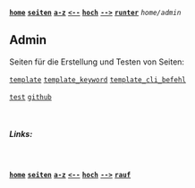 <!-- Navigation top -->
[__`home`__][home] [__`seiten`__][seiten] [__`a-z`__][content] [__`<--`__][left] [__`hoch`__][up] [__`-->`__][right] [__`runter`__][bottom] _`home/admin`_

<!-- Navigation links -->
[home]:    ./home
[seiten]:  ./home-pages
[content]: ./home-az
[left]:    ./wiki-admin
[up]:      ./home
[right]:   ./wiki-admin
[top]:     #
[bottom]:  #links

<!-- CONTENT START ############################################## -->

## Admin

Seiten für die Erstellung und Testen von Seiten:

[`template`](./admin-template)
[`template_keyword`](./admin-template_keyword)
[`template_cli_befehl`](./admin-template_cli_befehl)  
 
[`test`](./admin-test)
[`github`](./admin-github)

<!-- Content navigation -->
[](#) [](#) [](#)

<!-- ToDos -->
<!-- 
-->

<!--
### CHAPTER

#### SUBCHAPTER
-->

<!-- Program code -->
<!--
```swift
// Programmcode
```
-->

<!-- CONTENT END ############################################## -->

<!-- Comment [__`rauf`__][top] [__`runter`__][bottom] -->

<!-- Links --> <br>
##### Links:
<!--   
[`doku`](, "Apple Dokumentation")
[`buch`](, "Swift.org Buch")
[`"TEXT"`](LINK) _<sub>`by AUTHOR, YEAR`</sub>_
-->

<!---
##### Videos:
[`"TEXT"`](LINK) _<sub>`by AUTHOR, YEAR, Xmin`</sub>_
--->

<!-- Navigation bottom --> <br>
<!-- ###### <sub>_</sub> Ersatz Sprungmarke, wenn keine Links -->
[__`home`__][home] [__`seiten`__][seiten] [__`a-z`__][content] [__`<--`__][left] [__`hoch`__][up] [__`-->`__][right] [__`rauf`__][top]